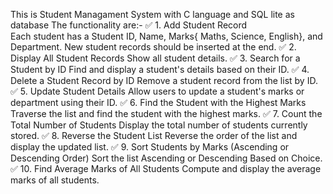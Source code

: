 This is Student Managament System with C language and SQL lite as database 
The functionality are:-
✅ 1. Add Student Record  
Each student has a Student ID, Name, Marks{ Maths, Science, English}, and Department. 
New student records should be inserted at the end. 
✅ 2. Display All Student Records 
Show all student details. 
✅ 3. Search for a Student by ID 
Find and display a student's details based on their ID. 
✅ 4. Delete a Student Record by ID 
Remove a student record from the list by ID. 
✅ 5. Update Student Details 
Allow users to update a student's marks or department using their ID. 
✅ 6. Find the Student with the Highest Marks 
Traverse the list and find the student with the highest marks. 
✅ 7. Count the Total Number of Students 
Display the total number of students currently stored. 
✅ 8. Reverse the Student List 
Reverse the order of the list and display the updated list. 
✅ 9. Sort Students by Marks (Ascending or Descending Order) 
Sort the list Ascending or Descending Based on Choice. 
✅ 10. Find Average Marks of All Students 
Compute and display the average marks of all students.
